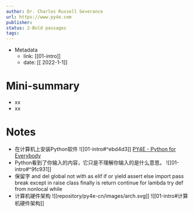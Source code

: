 ```yaml
---
author: Dr. Charles Russell Severance
url: https://www.py4e.com
publisher: 
status: 2-Bold passages
tags: 
---
```

- Metadata
	- link: [[01-intro]]
	- date: [[ 2022-1-1]]
# Mini-summary
- xx
- xx
# Notes

- 在计算机上安装Python软件
![[01-intro#^ebd4d3]]
[PY4E - Python for Everybody](https://www.py4e.com/lessons/install)
- Python看到了你输入的内容，它只是不理解你输入的是什么意思。
![[01-intro#^9fc931]]
- 保留字
and       del       global      not       with
as        elif      if          or        yield
assert    else      import      pass      
break     except    in          raise
class     finally   is          return
continue  for       lambda      try
def       from      nonlocal    while    
- 计算机硬件架构
![[repository/py4e-cn/images/arch.svg]]
![[01-intro#计算机硬件架构]]

